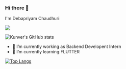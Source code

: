 ### Hi there 👋

I'm Debapriyam Chaudhuri


![](https://komarev.com/ghpvc/?username=your-github-Itsyourboyunagi&color=dc143c)


![Kunver's GitHub stats](https://github-readme-stats.vercel.app/api?username=Itsyourboyunagi&show_icons=true&theme=radical)
 
- 🔭 I’m currently working as Backend Developent Intern
- 🌱 I’m currently learning FLUTTER
<!--
- 👯 I’m looking to collaborate on ...
- 🤔 I’m looking for help with ...

- 💬 Ask me about ...
- 📫 How to reach me: ...
- 😄 Pronouns: ...
- ⚡ Fun fact: ...
-->
[![Top Langs](https://github-readme-stats.vercel.app/api/top-langs/?username=Itsurboyunagi&layout=compact)](https://github.com/Itsurboyunagi/github-readme-stats)
